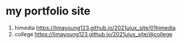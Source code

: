 # my portfolio site
1. himedia  https://limayoung123.github.io/2021uiux_site/01himedia
1. college  https://limayoung123.github.io/2021uiux_site/@college 

